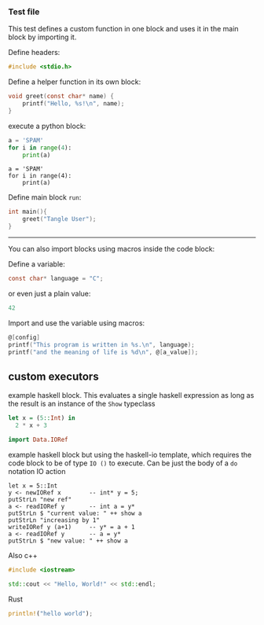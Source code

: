 ### Test file

This test defines a custom function in one block and uses it in the main block by importing it.

Define headers:

```c headers
#include <stdio.h>
```

Define a helper function in its own block:

```c helper
void greet(const char* name) {
    printf("Hello, %s!\n", name);
}
```
execute a python block:
```python monty
a = 'SPAM'
for i in range(4):
    print(a)
```

```noconfiglang foo
a = 'SPAM'
for i in range(4):
    print(a)
```

Define main block `run`:

```c use=[headers,helper] main_block
int main(){
    greet("Tangle User");
}
```

---

You can also import blocks using macros inside the code block:

Define a variable:

```c config export=all
const char* language = "C";
```
or even just a plain value:
```c a_value
42
```

Import and use the variable using macros:

```c variable_user use=[headers] export=main
@[config]
printf("This program is written in %s.\n", language);
printf("and the meaning of life is %d\n", @[a_value]);
```

## custom executors

example haskell block. This evaluates a single haskell expression 
as long as the result is an instance of the `Show` typeclass
```haskell lambda
let x = (5::Int) in
  2 * x + 3
```

```haskell h_imports
import Data.IORef
```

example haskell block but using the haskell-io template, which requires
the code block to be of type `IO ()` to execute. Can be 
just the body of a `do` notation IO action
```haskell-io beta use=[h_imports]
let x = 5::Int
y <- newIORef x        -- int* y = 5;
putStrLn "new ref"
a <- readIORef y       -- int a = y*
putStrLn $ "current value: " ++ show a
putStrLn "increasing by 1"
writeIORef y (a+1)     -- y* = a + 1
a <- readIORef y       -- a = y*
putStrLn $ "new value: " ++ show a
```

Also c++

```c++ cpp_imports
#include <iostream>
```

```c++ cpp_example use=[cpp_imports]
std::cout << "Hello, World!" << std::endl;
```

Rust

```rust rust-example
println!("hello world");
```